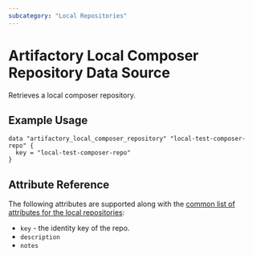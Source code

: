 ```yaml
---
subcategory: "Local Repositories"
---
```


# Artifactory Local Composer Repository Data Source

Retrieves a local composer repository.

## Example Usage

```hcl
data "artifactory_local_composer_repository" "local-test-composer-repo" {
  key = "local-test-composer-repo"
}
```

## Attribute Reference

The following attributes are supported along with the [common list of attributes for the local repositories](local.md):

* `key` - the identity key of the repo.
* `description`
* `notes`
